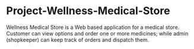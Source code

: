 # Project-Wellness-Medical-Store
 Wellness Medical Store is a Web based application for a medical store. Customer can view options and order one or more medicines; while admin (shopkeeper) can keep track of orders and dispatch them.
